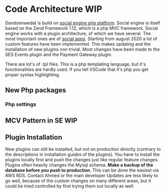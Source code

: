 
# Code Architecture WIP
Dandoenwedat is build on [social engine php platform](https://www.socialengine.com). Social engine is itself based on the Zend Framework 1.12, which is a php MVC framework. Social engine works with a plugin architecture, of which we have several. The most important ones are of [social apps](https://socialapps.tech/). Starting from august 2020 a lot of custom features have been implemented. This makes updating and the installation of new plugins non trivial. Most changes have been made to the SES Events plugin and the Payment Gateway plugin.

There are lot's of .tpl files. This is a php templating language, but it's functionalities are hardly used. If you tell VSCode that it's php you get proper syntax highlighting.

## New Php packages

### Php settings
## MCV Pattern in SE WIP

## Plugin Installation
New plugins can still be installed, but not on production directly (contrary to the descriptions in installation guides of the plugins). You have to install the plugins locally first and push the changes just like regular feature changes. Plugins often heavily changes the Mysql schema. **Make a backup of the database before you push to production**. This can be done the easiest via AWS RDS. Contact Ahmed or the main developer  Updates are less likely to go well, because of the custom changes on many different areas, but it could be tried controlled by first trying them out locally as well.